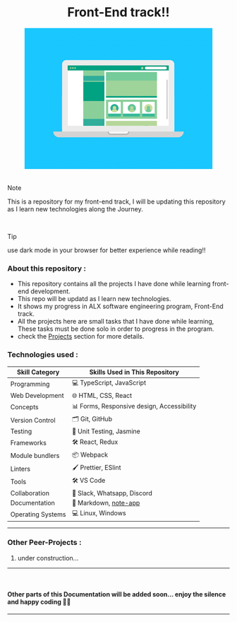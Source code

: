 <h1 align="center">Front-End track!!</h1>

<div align="center">
  <img alt="Pop-up Quiz gif" src="/assets/8.gif">
</div>

<br>

> [!NOTE]
> This is a repository for my front-end track, I will be updating this repository as I learn new technologies along the Journey.
<br>

> [!TIP]
> use dark mode in your browser for better experience while reading!!

<h3>About this repository :</h3>

- This repository contains all the projects I have done while learning front-end development.
- This repo will be updatd as I learn new technologies.
- It shows my progress in ALX software engineering program, Front-End track.
- All the projects here are small tasks that I have done while learning, These tasks must be done solo in order to progress in the program.
- check the [Projects](#projects) section for more details.

<h3>Technologies used :</h3>

<table>
  <thead>
    <tr>
      <th>Skill Category</th>
      <th>Skills Used in This Repository</th>
    </tr>
  </thead>
  <tbody>
    <tr>
      <td>Programming</td>
      <td>💻 TypeScript, JavaScript</td>
    </tr>
    <tr>
      <td>Web Development</td>
      <td>🌐 HTML, CSS, React</td>
    </tr>
    <tr>
      <td>Concepts</td>
      <td>📊 Forms, Responsive design, Accessibility</td>
    </tr>
    <tr>
      <td>Version Control</td>
      <td>🗂️ Git, GitHub</td>
    </tr>
    <tr>
      <td>Testing</td>
      <td>🧪 Unit Testing, Jasmine</td>
    </tr>
    <tr>
      <td>Frameworks</td>
      <td>🛠️ React, Redux</td>
    </tr>
    <tr>
      <td>Module bundlers</td>
      <td>📦 Webpack</td>
    </tr>
    <tr>
      <td>Linters</td>
      <td>🖌️ Prettier, ESlint</td>
    </tr>
    <tr>
      <td>Tools</td>
      <td>🛠️ VS Code</td>
    </tr>
    <tr>
      <td>Collaboration</td>
      <td>💬 Slack, Whatsapp, Discord</td>
    </tr>
    <tr>
      <td>Documentation</td>
      <td>📝 Markdown, <a href="https://github.com/Abdelmoneim000/note-app">note-app</a></td>
    </tr>
    <tr>
      <td>Operating Systems</td>
      <td>💻 Linux, Windows</td>
    </tr>
  </tbody>
</table>

---

### Other Peer-Projects :

1. under construction...

---
<br>

#### Other parts of this Documentation will be added soon... enjoy the silence and happy coding 🚀😄
---